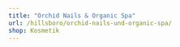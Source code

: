 ```yaml
---
title: "Orchid Nails & Organic Spa"
url: /hillsboro/orchid-nails-und-organic-spa/
shop: Kosmetik
---
```

